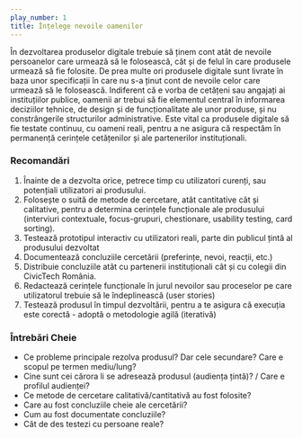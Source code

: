 ```yaml
---
play_number: 1
title: Înțelege nevoile oamenilor
---
```


În dezvoltarea produselor digitale trebuie să ținem cont atât de nevoile persoanelor care urmează să le folosească, cât și de felul în care produsele urmează să fie folosite. De prea multe ori produsele digitale sunt livrate în baza unor specificații în care nu s-a ținut cont de nevoile celor care urmează să le folosească. Indiferent că e vorba de cetățeni sau angajați ai instituțiilor publice, oamenii ar trebui să fie elementul central în informarea deciziilor tehnice, de design și de funcționalitate ale unor produse, și nu constrângerile structurilor administrative. Este vital ca produsele digitale să fie testate continuu, cu oameni reali, pentru a ne asigura că respectăm în permanență cerințele cetățenilor și ale partenerilor instituționali.

### Recomandări
1. Înainte de a dezvolta orice, petrece timp cu utilizatori curenți, sau potențiali utilizatori ai produsului.
2. Folosește o suită de metode de cercetare, atât cantitative cât și calitative, pentru a determina cerințele funcționale ale produsului (interviuri contextuale, focus-grupuri, chestionare, usability testing, card sorting). 
3. Testează prototipul interactiv cu utilizatori reali, parte din publicul țintă al produsului dezvoltat
4. Documentează concluziile cercetării (preferințe, nevoi, reacții, etc.)
5. Distribuie concluziile atât cu partenerii instituționali cât și cu colegii din CivicTech România.
6. Redactează cerințele funcționale în jurul nevoilor sau proceselor pe care utilizatorul trebuie să le îndeplinească (user stories)
7. Testează produsul în timpul dezvoltării, pentru a te asigura că execuția este corectă - adoptă o metodologie agilă (iterativă)

### Întrebări Cheie
- Ce probleme principale rezolva produsul? Dar cele secundare? Care e scopul pe termen mediu/lung?
- Cine sunt cei cărora li se adresează produsul (audiența țintă)? / Care e profilul audienței?
- Ce metode de cercetare calitativă/cantitativă au fost folosite?
- Care au fost concluziile cheie ale cercetării?
- Cum au fost documentate concluziile? 
- Cât de des testezi cu persoane reale?

